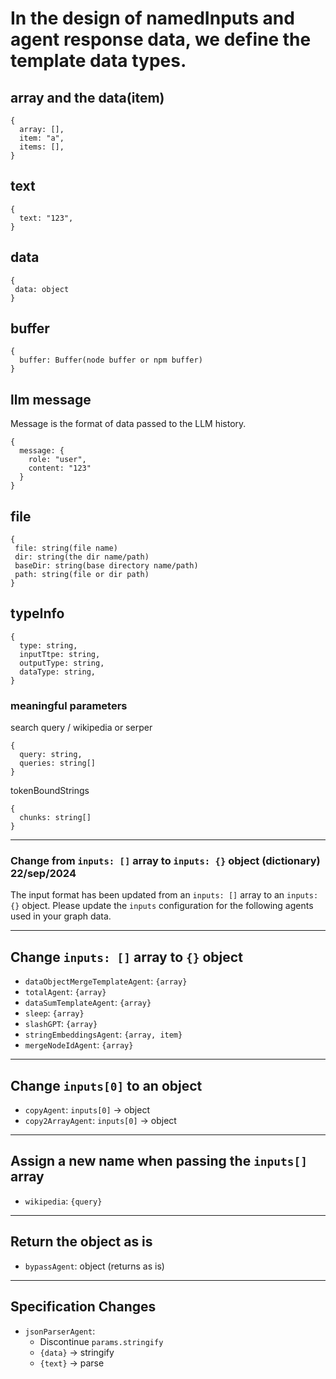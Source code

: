 # In the design of namedInputs and agent response data, we define the template data types.

## array and the data(item)

```
{
  array: [],
  item: "a",
  items: [],
}
```

## text

```
{
  text: "123",
}
```

## data

```
{
 data: object
}
```

## buffer

```
{
  buffer: Buffer(node buffer or npm buffer)
}
```

## llm message

Message is the format of data passed to the LLM history.

```
{
  message: {
    role: "user",
    content: "123"
  }
}
```

## file

```
{
 file: string(file name)
 dir: string(the dir name/path)
 baseDir: string(base directory name/path)
 path: string(file or dir path)
}
```

## typeInfo

```
{
  type: string,
  inputTtpe: string,
  outputType: string,
  dataType: string,
}
```

### meaningful parameters

search query / wikipedia or serper

```
{
  query: string,
  queries: string[]
}

```

tokenBoundStrings

```
{
  chunks: string[]
}
```

---

### Change from `inputs: []` array to `inputs: {}` object (dictionary) 22/sep/2024

The input format has been updated from an `inputs: []` array to an `inputs: {}` object. Please update the `inputs` configuration for the following agents used in your graph data.

---

## Change `inputs: []` array to `{}` object

- `dataObjectMergeTemplateAgent`: `{array}`
- `totalAgent`: `{array}`
- `dataSumTemplateAgent`: `{array}`
- `sleep`: `{array}`
- `slashGPT`: `{array}`
- `stringEmbeddingsAgent`: `{array, item}`
- `mergeNodeIdAgent`: `{array}`

---

## Change `inputs[0]` to an object

- `copyAgent`: `inputs[0]` -> object
- `copy2ArrayAgent`: `inputs[0]` -> object

---

## Assign a new name when passing the `inputs[]` array

- `wikipedia`: `{query}`

---

## Return the object as is

- `bypassAgent`: object (returns as is)

---

## Specification Changes

- `jsonParserAgent`:
  - Discontinue `params.stringify`
  - `{data}` -> stringify
  - `{text}` -> parse

